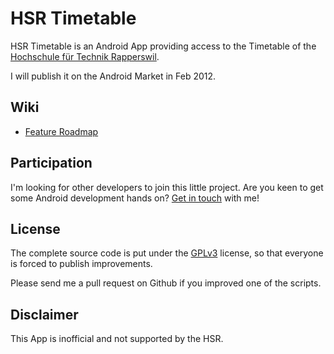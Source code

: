 ﻿HSR Timetable
==========

HSR Timetable is an Android App providing access to the Timetable of the [Hochschule für Technik Rapperswil](http://www.hsr.ch).

I will publish it on the Android Market in Feb 2012.

Wiki
-------

* [Feature Roadmap](https://github.com/theScythe/HSR-Timetable/wiki/Feature-Roadmap)


Participation
-------

I'm looking for other developers to join this little project. Are you keen to get some Android development hands on? [Get in touch](michi@scythe.ch) with me!


License
-------

The complete source code is put under the [GPLv3](http://www.gnu.org/licenses/gpl.html) license, so that everyone is forced to publish improvements. 

Please send me a pull request on Github if you improved one of the scripts.

Disclaimer
----------

This App is inofficial and not supported by the HSR.